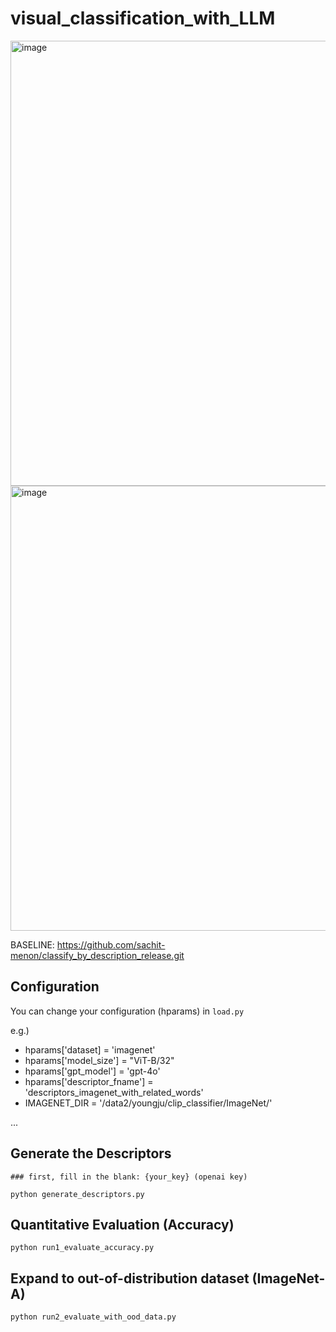 # visual_classification_with_LLM
<img width="712" alt="image" src="https://github.com/user-attachments/files/15858672/prompt_github.pdf">
<img width="712" alt="image" src="https://github.com/ojoo-J/visual_classification_with_LLM/assets/63037270/2d80c160-0d43-4e09-8527-0c8795d46a4a">

BASELINE: https://github.com/sachit-menon/classify_by_description_release.git

## Configuration
You can change your configuration (hparams) in ```load.py```

e.g.)
- hparams['dataset] = 'imagenet'
- hparams['model_size'] = "ViT-B/32"
- hparams['gpt_model'] = 'gpt-4o'
- hparams['descriptor_fname'] = 'descriptors_imagenet_with_related_words'
- IMAGENET_DIR = '/data2/youngju/clip_classifier/ImageNet/'

...


## Generate the Descriptors
```
### first, fill in the blank: {your_key} (openai key)

python generate_descriptors.py
```

## Quantitative Evaluation (Accuracy)
```
python run1_evaluate_accuracy.py
```

## Expand to out-of-distribution dataset (ImageNet-A)
```
python run2_evaluate_with_ood_data.py
```
